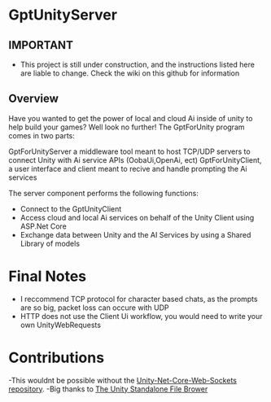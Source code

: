 # GptUnityServer

## IMPORTANT

- This project is still under construction, and the instructions listed here are liable to change. Check the wiki on this github for information


## Overview
Have you wanted to get the power of local and cloud Ai inside of unity to help build your games? Well look no further! The GptForUnity program comes in two parts:

GptForUnityServer a middleware tool meant to host TCP/UDP servers to connect Unity with Ai service APIs (OobaUi,OpenAi, ect) 
GptForUnityClient, a user interface and client meant to recive and handle prompting the Ai services


The server component performs the following functions:

- Connect to the GptUnityClient
- Access cloud and local Ai services on behalf of the Unity Client using ASP.Net Core
- Exchange data between Unity and the AI Services by using a Shared Library of models



# Final Notes
- I reccommend TCP protocol for character based chats, as the prompts are so big, packet loss can occure with UDP
- HTTP does not use the Client Ui workflow, you would need to write your own UnityWebRequests


# Contributions

-This wouldnt be possible without the [Unity-Net-Core-Web-Sockets repository](https://github.com/JohannesDeml/Unity-Net-Core-Networking-Sockets).
-Big thanks to [The Unity Standalone File Brower](https://github.com/gkngkc/UnityStandaloneFileBrowser)
